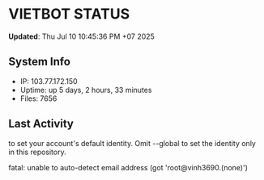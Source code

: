# VIETBOT STATUS
**Updated**: Thu Jul 10 10:45:36 PM +07 2025

## System Info
- IP: 103.77.172.150
- Uptime: up 5 days, 2 hours, 33 minutes
- Files: 7656

## Last Activity

to set your account's default identity.
Omit --global to set the identity only in this repository.

fatal: unable to auto-detect email address (got 'root@vinh3690.(none)')
